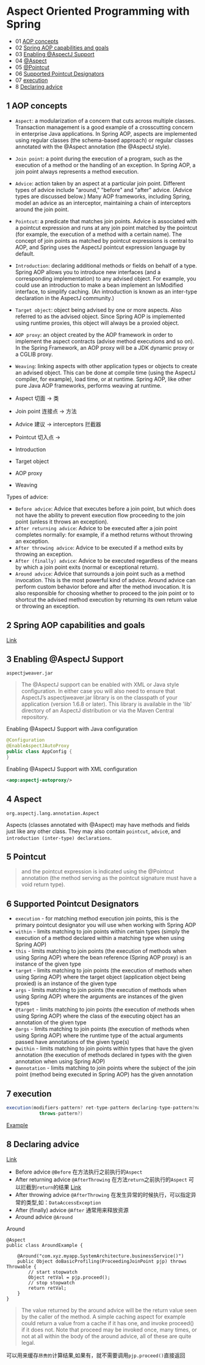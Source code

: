 # Aspect Oriented Programming with Spring

- 01 [AOP concepts](#1-aop-concepts)
- 02 [Spring AOP capabilities and goals](#1-spring-aop-capabilities-and-goals)
- 03 [Enabling @AspectJ Support](#3-enabling-aspectj-support)
- 04 [@Aspect](#4-aspect)
- 05 [@Pointcut](#5-pointcut)
- 06 [Supported Pointcut Designators](#6-supported-pointcut-designators)
- 07 [execution](#7-execution)
- 8  [Declaring advice](#8-declaring-advice)

## 1 AOP concepts

- `Aspect`: a modularization of a concern that cuts across multiple classes. Transaction management is a good example of a crosscutting concern in enterprise Java applications. In Spring AOP, aspects are implemented using regular classes (the schema-based approach) or regular classes annotated with the @Aspect annotation (the @AspectJ style).
- `Join point`: a point during the execution of a program, such as the execution of a method or the handling of an exception. In Spring AOP, a join point always represents a method execution.
- `Advice`: action taken by an aspect at a particular join point. Different types of advice include "around," "before" and "after" advice. (Advice types are discussed below.) Many AOP frameworks, including Spring, model an advice as an interceptor, maintaining a chain of interceptors around the join point.
- `Pointcut`: a predicate that matches join points. Advice is associated with a pointcut expression and runs at any join point matched by the pointcut (for example, the execution of a method with a certain name). The concept of join points as matched by pointcut expressions is central to AOP, and Spring uses the AspectJ pointcut expression language by default.
- `Introduction`: declaring additional methods or fields on behalf of a type. Spring AOP allows you to introduce new interfaces (and a corresponding implementation) to any advised object. For example, you could use an introduction to make a bean implement an IsModified interface, to simplify caching. (An introduction is known as an inter-type declaration in the AspectJ community.)
- `Target object`: object being advised by one or more aspects. Also referred to as the advised object. Since Spring AOP is implemented using runtime proxies, this object will always be a proxied object.
- `AOP proxy`: an object created by the AOP framework in order to implement the aspect contracts (advise method executions and so on). In the Spring Framework, an AOP proxy will be a JDK dynamic proxy or a CGLIB proxy.
- `Weaving`: linking aspects with other application types or objects to create an advised object. This can be done at compile time (using the AspectJ compiler, for example), load time, or at runtime. Spring AOP, like other pure Java AOP frameworks, performs weaving at runtime.

- Aspect 切面  ->   类
- Join point 连接点 ->  方法
- Advice 建议 -> interceptors 拦截器
- Pointcut 切入点 ->
- Introduction
- Target object
- AOP proxy
- Weaving

Types of advice:

- `Before advice`: Advice that executes before a join point, but which does not have the ability to prevent execution flow proceeding to the join point (unless it throws an exception).
- `After returning advice`: Advice to be executed after a join point completes normally: for example, if a method returns without throwing an exception.
- `After throwing advice`: Advice to be executed if a method exits by throwing an exception.
- `After (finally) advice`: Advice to be executed regardless of the means by which a join point exits (normal or exceptional return).
- `Around advice`: Advice that surrounds a join point such as a method invocation. This is the most powerful kind of advice. Around advice can perform custom behavior before and after the method invocation. It is also responsible for choosing whether to proceed to the join point or to shortcut the advised method execution by returning its own return value or throwing an exception.

## 2 Spring AOP capabilities and goals

[Link](https://docs.spring.io/spring/docs/4.3.x/spring-framework-reference/htmlsingle/#aop-introduction-spring-defn)

## 3  Enabling @AspectJ Support

`aspectjweaver.jar`

> The @AspectJ support can be enabled with XML or Java style configuration. In either case you will also need to ensure that AspectJ’s aspectjweaver.jar library is on the classpath of your application (version 1.6.8 or later). This library is available in the 'lib' directory of an AspectJ distribution or via the Maven Central repository.

Enabling @AspectJ Support with Java configuration

```java
@Configuration
@EnableAspectJAutoProxy
public class AppConfig {
}
```

Enabling @AspectJ Support with XML configuration

```xml
<aop:aspectj-autoproxy/>
```

## 4 Aspect

 `org.aspectj.lang.annotation.Aspect`

 Aspects (classes annotated with @Aspect) may have methods and fields just like any other class. They may also contain `pointcut`, `advic`e, and `introduction (inter-type) declarations`.

## 5 Pointcut

> and the pointcut expression is indicated using the @Pointcut annotation (the method serving as the pointcut signature must have a void return type).

## 6 Supported Pointcut Designators

- `execution` - for matching method execution join points, this is the primary pointcut designator you will use when working with Spring AOP
- `within` - limits matching to join points within certain types (simply the execution of a method declared within a matching type when using Spring AOP)
- `this` - limits matching to join points (the execution of methods when using Spring AOP) where the bean reference (Spring AOP proxy) is an instance of the given type
- `target` - limits matching to join points (the execution of methods when using Spring AOP) where the target object (application object being proxied) is an instance of the given type
- `args` - limits matching to join points (the execution of methods when using Spring AOP) where the arguments are instances of the given types
- `@target` - limits matching to join points (the execution of methods when using Spring AOP) where the class of the executing object has an annotation of the given type
- `@args` - limits matching to join points (the execution of methods when using Spring AOP) where the runtime type of the actual arguments passed have annotations of the given type(s)
- `@within` - limits matching to join points within types that have the given annotation (the execution of methods declared in types with the given annotation when using Spring AOP)
- `@annotation` - limits matching to join points where the subject of the join point (method being executed in Spring AOP) has the given annotation

## 7 execution

```java
execution(modifiers-pattern? ret-type-pattern declaring-type-pattern?name-pattern(param-pattern)
            throws-pattern?)
```

[Example](https://docs.spring.io/spring/docs/4.3.x/spring-framework-reference/htmlsingle/#aop-pointcuts-examples)

## 8 Declaring advice

[Link](https://docs.spring.io/spring/docs/4.3.x/spring-framework-reference/htmlsingle/#aop-advice)

- Before advice  `@Before` 在方法执行之前执行的`Aspect`
- After returning advice  `@AfterThrowing` 在方法`return`之前执行的`Aspect` 可以拦截到`return`的结果 [Link](https://docs.spring.io/spring/docs/4.3.x/spring-framework-reference/htmlsingle/#aop-schema-advice-after-returning)
- After throwing advice `@AfterThrowing`  在发生异常的时候执行，可以指定异常的类型,如：`DataAccessException`
- After (finally) advice `@After` 通常用来释放资源
- Around advice `@Around`

Around

```javav
@Aspect
public class AroundExample {

    @Around("com.xyz.myapp.SystemArchitecture.businessService()")
    public Object doBasicProfiling(ProceedingJoinPoint pjp) throws Throwable {
        // start stopwatch
        Object retVal = pjp.proceed();
        // stop stopwatch
        return retVal;
    }
}
```

> The value returned by the around advice will be the return value seen by the caller of the method. A simple caching aspect for example could return a value from a cache if it has one, and invoke proceed() if it does not. Note that proceed may be invoked once, many times, or not at all within the body of the around advice, all of these are quite legal.

可以用来缓存`昂贵的`计算结果,如果有，就不需要调用`pjp.proceed()`直接返回
